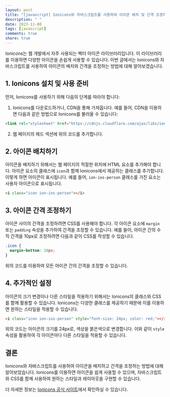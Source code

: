 ```yaml
---
layout: post
title: "[javascript] Ionicons와 자바스크립트를 사용하여 아이콘 배치 및 간격 조정하는 방법"
description: " "
date: 2023-11-08
tags: [javascript]
comments: true
share: true
---
```


Ionicons는 웹 개발에서 자주 사용되는 벡터 아이콘 라이브러리입니다. 이 라이브러리를 이용하면 다양한 아이콘을 손쉽게 사용할 수 있습니다. 이번 글에서는 Ionicons와 자바스크립트를 사용하여 아이콘의 배치와 간격을 조정하는 방법에 대해 알아보겠습니다.

## 1. Ionicons 설치 및 사용 준비

먼저, Ionicons를 사용하기 위해 다음의 단계를 따라야 합니다:

1. Ionicons를 다운로드하거나, CDN을 통해 가져옵니다. 예를 들어, CDN을 이용하면 다음과 같은 방법으로 Ionicons를 불러올 수 있습니다:

```html
<link rel="stylesheet" href="https://cdnjs.cloudflare.com/ajax/libs/ionicons/2.0.1/css/ionicons.min.css">
```

2. 웹 페이지의 헤드 섹션에 위의 코드를 추가합니다.

## 2. 아이콘 배치하기

아이콘을 배치하기 위해서는 웹 페이지의 적절한 위치에 HTML 요소를 추가해야 합니다. 아이콘 요소의 클래스에 `icon`과 함께 Ionicons에서 제공하는 클래스를 추가합니다. 이렇게 하면 아이콘이 표시됩니다. 예를 들어, `ion-ios-person` 클래스를 가진 요소는 사용자 아이콘으로 표시됩니다.

```html
<i class="icon ion-ios-person"></i>
```

## 3. 아이콘 간격 조정하기

아이콘 사이의 간격을 조정하려면 CSS를 사용해야 합니다. 각 아이콘 요소에 `margin` 또는 `padding` 속성을 추가하여 간격을 조정할 수 있습니다. 예를 들어, 아이콘 간의 수직 간격을 10px로 조정하려면 다음과 같이 CSS를 작성할 수 있습니다.

```css
.icon {
  margin-bottom: 10px;
}
```

위의 코드를 이용하여 모든 아이콘 간의 간격을 조정할 수 있습니다.

## 4. 추가적인 설정

아이콘의 크기 변경이나 다른 스타일을 적용하기 위해서는 Ionicons의 클래스와 CSS를 함께 활용할 수 있습니다. Ionicons는 다양한 클래스를 제공하기 때문에 이를 이용하면 원하는 스타일을 적용할 수 있습니다.

```html
<i class="icon ion-ios-person" style="font-size: 24px; color: red;"></i>
```

위의 코드는 아이콘의 크기를 24px로, 색상을 붉은색으로 변경합니다. 이와 같이 `style` 속성을 활용하여 각 아이콘마다 다른 스타일을 적용할 수 있습니다.

## 결론

Ionicons와 자바스크립트를 사용하여 아이콘을 배치하고 간격을 조정하는 방법에 대해 알아보았습니다. Ionicons를 이용하면 아이콘을 쉽게 사용할 수 있으며, 자바스크립트와 CSS를 함께 사용하여 원하는 스타일과 레이아웃을 구현할 수 있습니다.

더 자세한 정보는 [Ionicons 공식 사이트](https://ionicons.com/)에서 확인하실 수 있습니다.